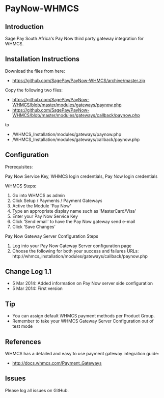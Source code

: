 PayNow-WHMCS
============

Introduction
------------

Sage Pay South Africa's Pay Now third party gateway integration for WHMCS.

Installation Instructions
-------------------------

Download the files from here:
* https://github.com/SagePay/PayNow-WHMCS/archive/master.zip

Copy the following two files:

* https://github.com/SagePay/PayNow-WHMCS/blob/master/modules/gateways/paynow.php
* https://github.com/SagePay/PayNow-WHMCS/blob/master/modules/gateways/callback/paynow.php


to

* /WHMCS_Installation/modules/gateways/paynow.php
* /WHMCS_Installation/modules/gateways/callback/paynow.php

Configuration
-------------

Prerequisites:

Pay Now Service Key, WHMCS login credentials, Pay Now login credentials

WHMCS Steps:

1. Go into WHMCS as admin
2. Click Setup / Payments / Payment Gateways
3. Active the Module 'Pay Now'
4. Type an appropriate display name such as 'MasterCard/Visa'
5. Enter your Pay Now Service Key
6. Click 'Send email' to have the Pay Now gateway send e-mail
7. Click 'Save Changes'

Pay Now Gateway Server Configuration Steps

1. Log into your Pay Now Gateway Server configuration page
2. Choose the following for both your success and failures URLs:
   http://whmcs_installation/modules/gateways/callback/paynow.php

Change Log 1.1
--------------
* 5 Mar 2014: Added information on Pay Now server side configuration
* 5 Mar 2014: First version

Tip
---
* You can assign default WHMCS payment methods per Product Group.
* Remember to take your WHMCS Gateway Server Configuration out of test mode

References
----------
WHMCS has a detailed and easy to use payment gateway integration guide:
* http://docs.whmcs.com/Payment_Gateways

Issues
------
Please log all issues on GitHub.
